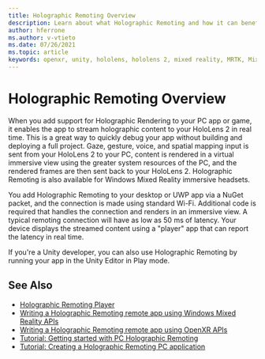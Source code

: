 ```yaml
---
title: Holographic Remoting Overview
description: Learn about what Holographic Remoting and how it can benefit your development process.
author: hferrone
ms.author: v-vtieto
ms.date: 07/26/2021
ms.topic: article
keywords: openxr, unity, hololens, hololens 2, mixed reality, MRTK, Mixed Reality Toolkit, augmented reality, virtual reality, mixed reality headsets, learn, tutorial, getting started, holographic remoting, desktop, preview
---
```


# Holographic Remoting Overview

When you add support for Holographic Rendering to your PC app or game, it enables the app to stream holographic content to your HoloLens 2 in real time. This is a great way to quickly debug your app without building and deploying a full project. Gaze, gesture, voice, and spatial mapping input is sent from your HoloLens 2 to your PC, content is rendered in a virtual immersive view using the greater system resources of the PC, and the rendered frames are then sent back to your HoloLens 2. Holographic Remoting is also available for Windows Mixed Reality immersive headsets.

You add Holographic Remoting to your desktop or UWP app via a NuGet packet, and the connection is made using standard Wi-Fi. Additional code is required that handles the connection and renders in an immersive view. A typical remoting connection will have as low as 50 ms of latency. Your device displays the streamed content using a "player" app that can report the latency in real time.

If you're a Unity developer, you can also use Holographic Remoting by running your app in the Unity Editor in Play mode.

## See Also
* [Holographic Remoting Player](holographic-remoting-player.md)
* [Writing a Holographic Remoting remote app using Windows Mixed Reality APIs](holographic-remoting-create-remote-wmr.md)
* [Writing a Holographic Remoting remote app using OpenXR APIs](holographic-remoting-create-remote-openxr.md)
* [Tutorial: Getting started with PC Holographic Remoting](../unity/tutorials/mr-learning-pc-holographic-remoting-01.md)
* [Tutorial: Creating a Holographic Remoting PC application](../unity/tutorials/mr-learning-pc-holographic-remoting-02.md)
